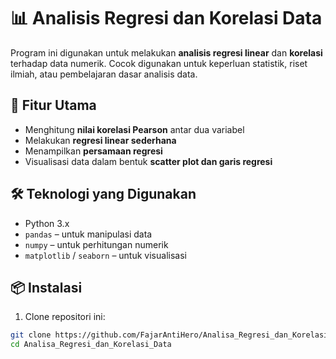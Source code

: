 # 📊 Analisis Regresi dan Korelasi Data

Program ini digunakan untuk melakukan **analisis regresi linear** dan **korelasi** terhadap data numerik. Cocok digunakan untuk keperluan statistik, riset ilmiah, atau pembelajaran dasar analisis data.

## 🧠 Fitur Utama

- Menghitung **nilai korelasi Pearson** antar dua variabel
- Melakukan **regresi linear sederhana**
- Menampilkan **persamaan regresi**
- Visualisasi data dalam bentuk **scatter plot dan garis regresi**

## 🛠 Teknologi yang Digunakan

- Python 3.x
- `pandas` – untuk manipulasi data
- `numpy` – untuk perhitungan numerik
- `matplotlib` / `seaborn` – untuk visualisasi

## 📦 Instalasi

1. Clone repositori ini:

```bash
git clone https://github.com/FajarAntiHero/Analisa_Regresi_dan_Korelasi_Data.git
cd Analisa_Regresi_dan_Korelasi_Data
